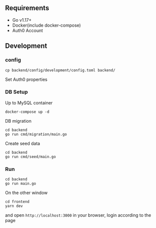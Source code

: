## Requirements

- Go v1.17+
- Docker(include docker-compose)
- Auth0 Account

## Development

### config

```shell
cp backend/config/development/config.toml backend/
```

Set Auth0 properties

### DB Setup

Up to MySQL container

```shell
docker-compose up -d
```

DB migration

```shell
cd backend
go run cmd/migration/main.go
```

Create seed data

```shell
cd backend
go run cmd/seed/main.go
```

### Run

```shell
cd backend
go run main.go
```

On the other window

```shell
cd frontend
yarn dev
```

and open `http://localhost:3000` in your browser, login according to the page

